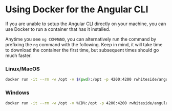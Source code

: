 # Using Docker for the Angular CLI

If you are unable to setup the Angular CLI directly on your machine, you can use Docker to run a container that has it installed.

Anytime you see `ng COMMAND`, you can alternatively run the command by prefixing the `ng` command with the following. Keep in mind, it will take time to download the container the first time, but subsequent times should go much faster.

### Linux/MacOS

```bash
docker run -it --rm -w /opt -v $(pwd):/opt -p 4200:4200 rwhiteside/angular-cli ng COMMAND --host 0.0.0.0
```

### Windows

```bash
docker run -it --rm -w /opt -v %CD%:/opt -p 4200:4200 rwhiteside/angular-cli ng COMMAND --host 0.0.0.0
```